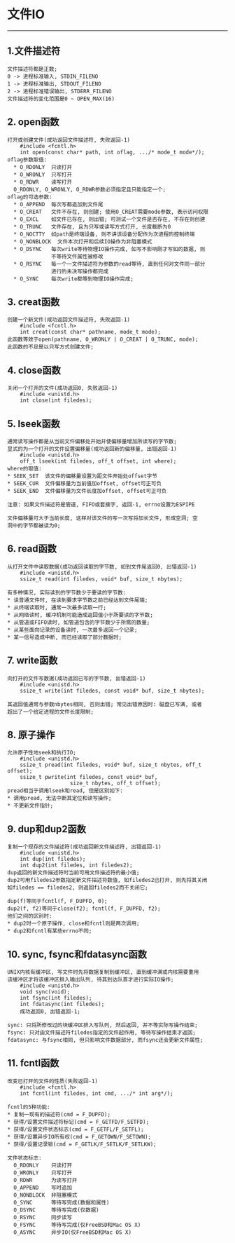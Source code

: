 # **文件IO**
***



## **1.文件描述符**
    文件描述符都是正数;
    0 -> 进程标准输入, STDIN_FILENO
    1 -> 进程标准输出, STDOUT_FILENO
    2 -> 进程标准错误输出, STDERR_FILENO
    文件描述符的变化范围是0 ~ OPEN_MAX(16)



## **2. open函数**
    打开或创建文件(成功返回文件描述符, 失败返回-1)
        #include <fcntl.h>
        int open(const char* path, int oflag, .../* mode_t mode*/);
    oflag参数取值:
      * O_RDONLY  只读打开
      * O_WRONLY  只写打开
      * O_RDWR    读写打开
      O_RDONLY, O_WRONLY, O_RDWR参数必须指定且只能指定一个;
    oflag的可选参数:
      * O_APPEND  每次写都追加到文件尾
      * O_CREAT   文件不存在, 则创建; 使用O_CREAT需要mode参数, 表示访问权限
      * O_EXCL    如文件已存在, 则出错; 可测试一个文件是否存在, 不存在则创建
      * O_TRUNC   文件存在, 且为只写或读写方式打开, 长度截断为0
      * O_NOCTTY  如path是终端设备, 则不讲该设备分配作为次进程的控制终端
      * O_NONBLOCK  文件本次打开和后续IO操作为非阻塞模式
      * O_DSYNC   每次write等待物理IO操作完成, 如写不影响刚才写如的数据, 则
                  不等待文件属性被修改
      * O_RSYNC   每一个一文件描述符为参数的read等待, 直到任何对文件同一部分
                  进行的未决写操作都完成
      * O_SYNC    每次write都等到物理IO操作完成;


## **3. creat函数**
    创建一个新文件(成功返回文件描述符, 失败返回-1)
        #include <fcntl.h>
        int creat(const char* pathname, mode_t mode);
    此函数等效于open(pathname, O_WRONLY | O_CREAT | O_TRUNC, mode);
    此函数的不足是以只写方式创建文件;



## **4. close函数**
    关闭一个打开的文件(成功返回0, 失败返回-1)
        #include <unistd.h>
        int close(int filedes);



## **5. lseek函数**
    通常读写操作都是从当前文件偏移处开始并使偏移量增加所读写的字节数;
    显式的为一个打开的文件设置偏移量(成功返回新的偏移量, 出错返回-1)
        #include <unistd.h>
        off_t lseek(int filedes, off_t offset, int where);
    where的取值:
    * SEEK_SET  该文件的偏移量设置为距文件开始处offset字节
    * SEEK_CUR  文件偏移量为当前值加offset, offset可正可负
    * SEEK_END  文件偏移量为文件长度加offset, offset可正可负

    注意: 如果文件描述符是管道, FIFO或套接字, 返回-1, errno设置为ESPIPE

    文件偏移量可大于当前长度, 这样对该文件的写一次写将加长文件, 形成空洞; 空
    洞中的字节都被读为0;



## **6. read函数**
    从打开文件中读取数据(成功返回读取的字节数, 如到文件尾返回0, 出错返回-1)
        #include <unistd.h>
        ssize_t read(int filedes, void* buf, size_t nbytes);
    
    有多种情况, 实际读到的字节数少于要读的字节数:
    * 读普通文件时, 在读到要求字节数之前已经达到文件尾端;
    * 从终端读取时, 通常一次最多读取一行;
    * 从网络读时, 缓冲机制可能造成返回值小于所要读的字节数;
    * 从管道或FIFO读时, 如管道包含的字节数少于所需的数量;
    * 从某些面向记录的设备读时, 一次最多返回一个记录;
    * 某一信号造成中断, 而已经读取了部分数据时;


## **7. write函数**
    向打开的文件写数据(成功返回已写的字节数, 出错返回-1)
        #include <unistd.h>
        ssize_t write(int filedes, const void* buf, size_t nbytes);
    
    其返回值通常与参数nbytes相同, 否则出错; 常见出错原因时: 磁盘已写满, 或者
    超出了一个给定进程的文件长度限制;



## **8. 原子操作**
    允许原子性地seek和执行IO;
        #include <unistd.h>
        ssize_t pread(int filedes, void* buf, size_t nbytes, off_t offset);
        ssize_t pwrite(int filedes, const void* buf, 
                        size_t nbytes, off_t offset);
    pread相当于调用lseek和read, 但是区别如下:
    * 调用pread, 无法中断其定位和读写操作;
    * 不更新文件指针;


## **9. dup和dup2函数**
    复制一个现存的文件描述符(成功返回新文件描述符, 出错返回-1)
        #include <unistd.h>
        int dup(int filedes);
        int dup2(int filedes, int filedes2);
    dup返回的新文件描述符时当前可用文件描述符的最小值; 
    dup2可用filedes2参数指定新文件描述符数值, 如filedes2已打开, 则先将其关闭
    如filedes == filedes2, 则返回filedes2而不关闭它;

    dup(f)等同于fcntl(f, F_DUPFD, 0);
    dup2(f, f2)等同于close(f2); fcntl(f, F_DUPFD, f2);
    他们之间的区别时:
    * dup2时一个原子操作, close和fcntl则是两次调用;
    * dup2和fcntl有某些errno不同;


## **10. sync, fsync和fdatasync函数**
    UNIX内核有缓冲区, 写文件时先将数据复制到缓冲区, 直到缓冲满或内核需要重用
    该缓冲区才将该缓冲区排入输出队列, 待其到达队首才进行实际IO操作;
        #include <unistd.h>
        void sync(void);
        int fsync(int filedes);
        int fdatasync(int filedes);
        成功返回0, 出错返回-1;
    
    sync: 只将所修改过的块缓冲区排入写队列, 然后返回, 并不等实际写操作结束;
    fsync: 只对由文件描述符filedes指定的文件起作用, 等待写操作结束才返回;
    fdatasync: 与fsync相同, 但只影响文件数据部分, 而fsync还会更新文件属性;


## **11. fcntl函数**
    改变已打开的文件的性质(失败返回-1)
        #include <fcntl.h>
        int fcntl(int filedes, int cmd, .../* int arg*/);
    
    fcntl的5种功能:
    * 复制一现有的描述符(cmd = F_DUPFD);
    * 获得/设置文件描述符标记(cmd = F_GETFD/F_SETFD);
    * 获得/设置文件状态标志(cmd = F_GETFL/F_SETFL);
    * 获得/设置异步IO所有权(cmd = F_GETOWN/F_SETOWN);
    * 获得/设置记录锁(cmd = F_GETLK/F_SETLK/F_SETLKW);

    文件状态标志:
      O_RDONLY    只读打开
      O_WRONLY    只写打开
      O_RDWR      为读写打开
      O_APPEND    写时追加
      O_NONBLOCK  非阻塞模式
      O_SYNC      等待写完成(数据和属性)
      O_DSYNC     等待写完成(仅数据)
      O_RSYNC     同步读写
      O_FSYNC     等待写完成(仅FreeBSD和Mac OS X)
      O_ASYNC     异步IO(仅FreeBSD和Mac OS X)
